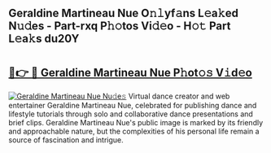 ## Geraldine Martineau Nue O𝚗𝚕yf𝚊ns L𝚎a𝚔ed N𝚞𝚍es - Part-rxq P𝚑𝚘tos Vi𝚍𝚎o - H𝚘𝚝 Part L𝚎a𝚔s du20Y

# <h2><a href="http://kf7kbl.oniu.top/?m=Geraldine+Martineau+Nue">🔗👉 🔴 Geraldine Martineau Nue P𝚑ot𝚘𝚜 V𝚒d𝚎o</a></h2>

[![Geraldine Martineau Nue Nu𝚍e𝚜](https://i.imgur.com/0qMVB7G.gif)](http://kf7kbl.oniu.top/?m=Geraldine+Martineau+Nue)
Virtual dance creator and web entertainer Geraldine Martineau Nue, celebrated for publishing dance and lifestyle tutorials through solo and collaborative dance presentations and brief clips. Geraldine Martineau Nue's public image is marked by its friendly and approachable nature, but the complexities of his personal life remain a source of fascination and intrigue.  
